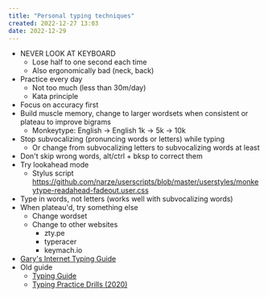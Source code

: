 ```yaml
---
title: "Personal typing techniques"
created: 2022-12-27 13:03
date: 2022-12-29
---
```


- NEVER LOOK AT KEYBOARD
  - Lose half to one second each time
  - Also ergonomically bad (neck, back)
- Practice every day
  - Not too much (less than 30m/day)
  - Kata principle
- Focus on accuracy first
- Build muscle memory, change to larger wordsets when consistent or plateau to improve bigrams
  - Monkeytype: English -> English 1k -> 5k -> 10k
- Stop subvocalizing (pronuncing words or letters) while typing
  - Or change from subvocalizing letters to subvocalizing words at least
- Don't skip wrong words, alt/ctrl + bksp to correct them
- Try lookahead mode
  - Stylus script https://github.com/narze/userscripts/blob/master/userstyles/monkeytype-readahead-fadeout.user.css
- Type in words, not letters (works well with subvocalizing words)
- When plateau'd, try something else
  - Change wordset
  - Change to other websites
    - zty.pe
    - typeracer
    - keymach.io
- [Gary's Internet Typing Guide](1-Projects/tech-long-didnt-read/Gary's%20Internet%20Typing%20Guide.md)
- Old guide
  - [Typing Guide](2-Areas/Keyboard%20&%20Typing/Typing%20Guide.md)
  - [Typing Practice Drills (2020)](2-Areas/Keyboard%20&%20Typing/Typing%20Practice%20Drills%20(2020).md)